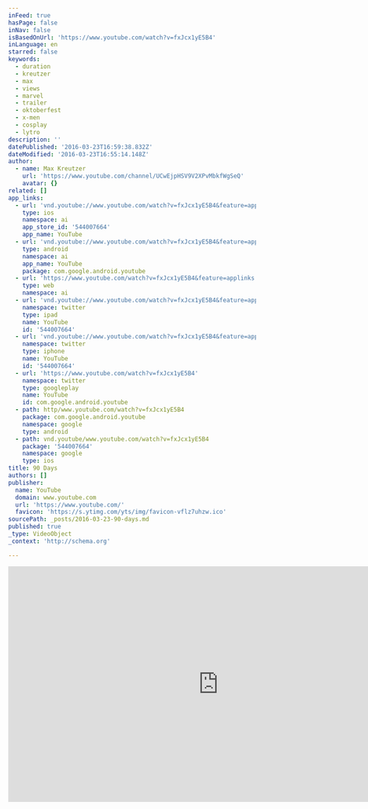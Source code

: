 ```yaml
---
inFeed: true
hasPage: false
inNav: false
isBasedOnUrl: 'https://www.youtube.com/watch?v=fxJcx1yE5B4'
inLanguage: en
starred: false
keywords:
  - duration
  - kreutzer
  - max
  - views
  - marvel
  - trailer
  - oktoberfest
  - x-men
  - cosplay
  - lytro
description: ''
datePublished: '2016-03-23T16:59:38.832Z'
dateModified: '2016-03-23T16:55:14.148Z'
author:
  - name: Max Kreutzer
    url: 'https://www.youtube.com/channel/UCwEjpHSV9V2XPvMbkfWgSeQ'
    avatar: {}
related: []
app_links:
  - url: 'vnd.youtube://www.youtube.com/watch?v=fxJcx1yE5B4&feature=applinks'
    type: ios
    namespace: ai
    app_store_id: '544007664'
    app_name: YouTube
  - url: 'vnd.youtube://www.youtube.com/watch?v=fxJcx1yE5B4&feature=applinks'
    type: android
    namespace: ai
    app_name: YouTube
    package: com.google.android.youtube
  - url: 'https://www.youtube.com/watch?v=fxJcx1yE5B4&feature=applinks'
    type: web
    namespace: ai
  - url: 'vnd.youtube://www.youtube.com/watch?v=fxJcx1yE5B4&feature=applinks'
    namespace: twitter
    type: ipad
    name: YouTube
    id: '544007664'
  - url: 'vnd.youtube://www.youtube.com/watch?v=fxJcx1yE5B4&feature=applinks'
    namespace: twitter
    type: iphone
    name: YouTube
    id: '544007664'
  - url: 'https://www.youtube.com/watch?v=fxJcx1yE5B4'
    namespace: twitter
    type: googleplay
    name: YouTube
    id: com.google.android.youtube
  - path: http/www.youtube.com/watch?v=fxJcx1yE5B4
    package: com.google.android.youtube
    namespace: google
    type: android
  - path: vnd.youtube/www.youtube.com/watch?v=fxJcx1yE5B4
    package: '544007664'
    namespace: google
    type: ios
title: 90 Days
authors: []
publisher:
  name: YouTube
  domain: www.youtube.com
  url: 'https://www.youtube.com/'
  favicon: 'https://s.ytimg.com/yts/img/favicon-vflz7uhzw.ico'
sourcePath: _posts/2016-03-23-90-days.md
published: true
_type: VideoObject
_context: 'http://schema.org'

---
```

<iframe src="https://cdn.embedly.com/widgets/media.html?src=https%3A%2F%2Fwww.youtube.com%2Fembed%2FfxJcx1yE5B4%3Ffeature%3Doembed&amp;url=https%3A%2F%2Fwww.youtube.com%2Fwatch%3Fv%3DfxJcx1yE5B4&amp;image=https%3A%2F%2Fi.ytimg.com%2Fvi%2FfxJcx1yE5B4%2Fhqdefault.jpg&amp;key=b7d04c9b404c499eba89ee7072e1c4f7&amp;type=text%2Fhtml&amp;schema=youtube" width="854" height="480" scrolling="no" frameborder="0" allowfullscreen="allowfullscreen" style=""></iframe>